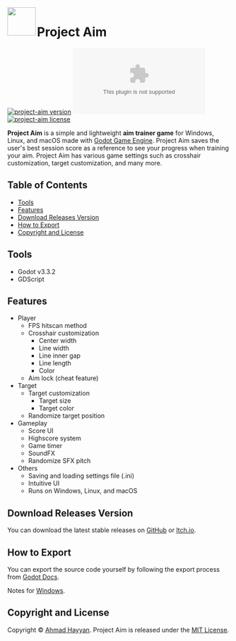 <img src="https://raw.githubusercontent.com/ahmadhayyan/project-aim/main/icon.png" align="left" width="64"/>

# Project Aim
[![project-aim version](https://badge.fury.io/gh/ahmadhayyan%2Fproject-aim.svg)](../../)
[![project-aim size](https://badge-size.herokuapp.com/ahmadhayyan/project-aim/main/.build/Project-Aim_0.1.0_win32.exe)](.build/Project-Aim_0.1.0_win32.exe)
[![project-aim license](https://img.shields.io/npm/l/tabler.svg?label=license&message=MIT&color=4dc820)](LICENSE.md)


**Project Aim** is a simple and lightweight **aim trainer game** for Windows, Linux, and macOS made with [Godot Game Engine](https://godotengine.org/). Project Aim saves the user's best session score as a reference to see your progress when training your aim. Project Aim has various game settings such as crosshair customization, target customization, and many more.

## Table of Contents
- [Tools](#tools)
- [Features](#features)
- [Download Releases Version](#download-releases-version)
- [How to Export](#how-to-export)
- [Copyright and License](#copyright-and-license)

## Tools
- Godot v3.3.2
- GDScript

## Features
- Player
  - FPS hitscan method
  - Crosshair customization
    - Center width
    - Line width
    - Line inner gap
    - Line length
    - Color
  - Aim lock (cheat feature)
- Target
  - Target customization
    - Target size
    - Target color
  - Randomize target position
- Gameplay
  - Score UI
  - Highscore system
  - Game timer
  - SoundFX
  - Randomize SFX pitch
- Others
  - Saving and loading settings file (.ini)
  - Intuitive UI
  - Runs on Windows, Linux, and macOS

## Download Releases Version
You can download the latest stable releases on [GitHub](https://github.com/ahmadhayyan/project-aim/releases) or [Itch.io](https://ahmadhayyan.itch.io/project-aim).

## How to Export
You can export the source code yourself by following the export process from [Godot Docs](https://docs.godotengine.org/en/stable/tutorials/export/exporting_projects.html).

Notes for [Windows](https://docs.godotengine.org/en/stable/tutorials/export/changing_application_icon_for_windows.html).

## Copyright and License
Copyright © [Ahmad Hayyan](https://ahmadhayyan.github.io). Project Aim is released under the [MIT License](LICENSE.md).
